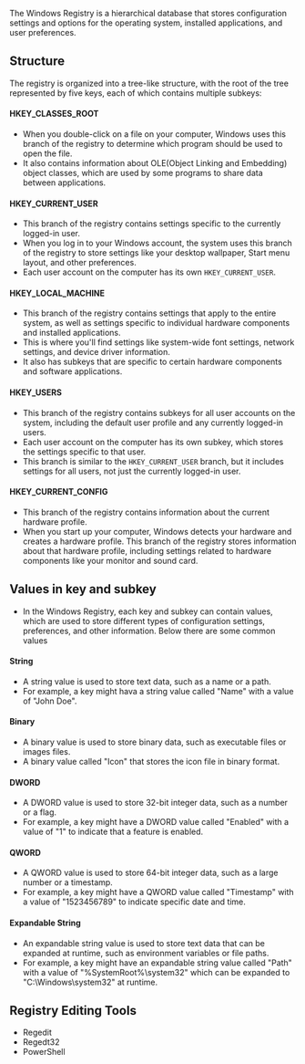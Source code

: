 The Windows Registry is a hierarchical database that stores configuration settings and options for the operating system, installed applications, and user preferences.

## Structure
The registry is organized into a tree-like structure, with the root of the tree represented by five keys, each of which contains multiple subkeys:

#### HKEY_CLASSES_ROOT
- When you double-click on a file on your computer, Windows uses this branch of the registry to determine which program should be used to open the file.
- It also contains information about OLE(Object Linking and Embedding) object classes, which are used by some programs to share data between applications.

#### HKEY_CURRENT_USER
- This branch of the registry contains settings specific to the currently logged-in user.
- When you log in to your Windows account, the system uses this branch of the registry to store settings like your desktop wallpaper, Start menu layout, and other preferences.
- Each user account on the computer has its own `HKEY_CURRENT_USER`.

#### HKEY_LOCAL_MACHINE
- This branch of the registry contains settings that apply to the entire system, as well as settings specific to individual hardware components and installed applications.
- This is where you'll find settings like system-wide font settings, network settings, and device driver information.
- It also has subkeys that are specific to certain hardware components and software applications.

#### HKEY_USERS
- This branch of the registry contains subkeys for all user accounts on the system, including the default user profile and any currently logged-in users.
- Each user account on the computer has its own subkey, which stores the settings specific to that user.
- This branch is similar to the `HKEY_CURRENT_USER` branch, but it includes settings for all users, not just the currently logged-in user.

#### HKEY_CURRENT_CONFIG
- This branch of the registry contains information about the current hardware profile.
- When you start up your computer, Windows detects your hardware and creates a hardware profile. This branch of the registry stores information about that hardware profile, including settings related to hardware components like your monitor and sound card.

## Values in key and subkey
- In the Windows Registry, each key and subkey can contain values, which are used to store different types of configuration settings, preferences, and other information. Below there are some common values

#### String
- A string value is used to store text data, such as a name or a path.
- For example, a key might hava a string value called "Name" with a value of "John Doe".

#### Binary
- A binary value is used to store binary data, such as executable files or images files.
- A binary value called "Icon" that stores the icon file in binary format.

#### DWORD 
- A DWORD value is used to store 32-bit integer data, such as a number or a flag.
- For example, a key might have a DWORD value called "Enabled" with a value of "1" to indicate that a feature is enabled.

#### QWORD
- A QWORD value is used to store 64-bit integer data, such as a large number or a timestamp. 
- For example, a key might have a QWORD value called "Timestamp" with a value of "1523456789" to indicate specific date and time.

#### Expandable String
- An expandable string value is used to store text data that can be expanded at runtime, such as environment variables or file paths.
- For example, a key might have an expandable string value called "Path" with a value of "%SystemRoot%\\system32" which can be expanded to "C:\\Windows\\system32" at runtime.

## Registry Editing Tools
- Regedit
- Regedt32
- PowerShell